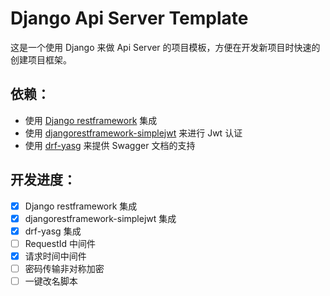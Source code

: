 # Django Api Server Template
这是一个使用 Django 来做 Api Server 的项目模板，方便在开发新项目时快速的创建项目框架。

## 依赖：
- 使用 [Django restframework](https://github.com/encode/django-rest-framework) 集成
- 使用 [djangorestframework-simplejwt](https://github.com/jazzband/djangorestframework-simplejwt) 来进行 Jwt 认证
- 使用 [drf-yasg](https://github.com/axnsan12/drf-yasg/) 来提供 Swagger 文档的支持

## 开发进度：
- [x] Django restframework 集成
- [x] djangorestframework-simplejwt 集成
- [x] drf-yasg 集成
- [ ] RequestId 中间件 
- [x] 请求时间中间件
- [ ] 密码传输非对称加密
- [ ] 一键改名脚本
